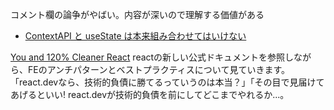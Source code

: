
コメント欄の論争がやばい。内容が深いので理解する価値がある
- [ContextAPI と useState は本来組み合わせてはいけない](https://zenn.dev/sora_kumo/articles/72fae8a8244adf)


[You and 120% Cleaner React](https://zenn.dev/t_keshi/books/you-and-cleaner-react)
reactの新しい公式ドキュメントを参照しながら、FEのアンチパターンとベストプラクティスについて見ていきます。「react.devなら、技術的負債に勝てるっていうのは本当？」「その目で見届けてあげるといい! react.devが技術的負債を前にしてどこまでやれるか...。